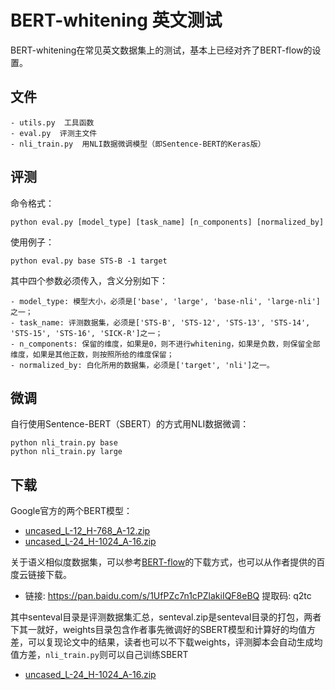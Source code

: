 # BERT-whitening 英文测试

BERT-whitening在常见英文数据集上的测试，基本上已经对齐了BERT-flow的设置。

## 文件

```
- utils.py  工具函数
- eval.py  评测主文件
- nli_train.py  用NLI数据微调模型（即Sentence-BERT的Keras版）
```

## 评测

命令格式：
```
python eval.py [model_type] [task_name] [n_components] [normalized_by]
```

使用例子：
```
python eval.py base STS-B -1 target
```

其中四个参数必须传入，含义分别如下：
```
- model_type: 模型大小，必须是['base', 'large', 'base-nli', 'large-nli']之一；
- task_name: 评测数据集，必须是['STS-B', 'STS-12', 'STS-13', 'STS-14', 'STS-15', 'STS-16', 'SICK-R']之一；
- n_components: 保留的维度，如果是0，则不进行whitening，如果是负数，则保留全部维度，如果是其他正数，则按照所给的维度保留；
- normalized_by: 白化所用的数据集，必须是['target', 'nli']之一。
```

## 微调

自行使用Sentence-BERT（SBERT）的方式用NLI数据微调：
```
python nli_train.py base
python nli_train.py large
```

## 下载

Google官方的两个BERT模型：
- [uncased_L-12_H-768_A-12.zip](https://storage.googleapis.com/bert_models/2018_10_18/uncased_L-12_H-768_A-12.zip)
- [uncased_L-24_H-1024_A-16.zip](https://storage.googleapis.com/bert_models/2018_10_18/uncased_L-24_H-1024_A-16.zip)

关于语义相似度数据集，可以参考[BERT-flow](https://github.com/bohanli/BERT-flow)的下载方式，也可以从作者提供的百度云链接下载。
- 链接: https://pan.baidu.com/s/1UfPZc7n1cPZlakiIQF8eBQ 提取码: q2tc

其中senteval目录是评测数据集汇总，senteval.zip是senteval目录的打包，两者下其一就好，weights目录包含作者事先微调好的SBERT模型和计算好的均值方差，可以复现论文中的结果，读者也可以不下载weights，评测脚本会自动生成均值方差，`nli_train.py`则可以自己训练SBERT
- [uncased_L-24_H-1024_A-16.zip](https://storage.googleapis.com/bert_models/2018_10_18/uncased_L-24_H-1024_A-16.zip)

